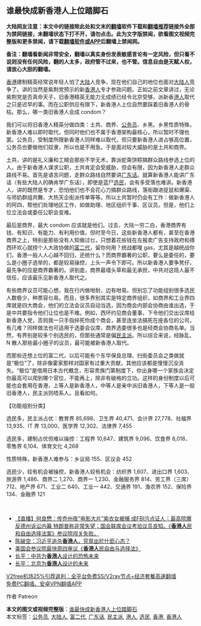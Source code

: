  <h2>谁最快成新香港人上位踏脚石</h2> <p class="notice"><b>大陆网友注意：本文中的链接除此处和文末的<a href="https://github.com/bannedbook/fanqiang" >翻墙</a>软件下载和<a href="https://github.com/killgcd/justmysocks/blob/master/README.md">翻墙推荐</a>链接外全部为禁网链接，未翻墙状态下打不开，请勿点击。此为文字版禁闻，欲看图文视频完整版和更多禁闻，请下载<a href="https://github.com/bannedbook/fanqiang">翻墙软件或APP</a>后翻墙上禁闻网。</p><p>备注：翻墙看新闻非常安全，翻墙以真实身份发表敏感言论有一定风险，但只看不说则没有任何风险，翻的人太多，政府管不过来，也不管。信息自由是天赋人权，请放心大胆的翻墙。</b></p>  <div class="entry">  <p><a href="https://www.bannedbook.org/bnews/tag/%e9%a6%99%e6%b8%af/" class="st_tag internal_tag" rel="tag" title="标签 香港 下的日志">香港</a>建制精英经常说年轻人怕了<span class='wp_keywordlink_affiliate'><a href="https://www.bannedbook.org/" title="大陆" target="_blank">大陆</a></span>人竞争，现在他们自己的地位也面对<a href="https://www.bannedbook.org/bnews/tag/%e5%a4%a7%e9%99%86%e4%ba%ba/" class="st_tag internal_tag" rel="tag" title="标签 大陆人 下的日志">大陆人</a>竞争了。讲的当然是紫荆党预示的新<a href="https://www.bannedbook.org/bnews/tag/%E9%A6%99%E6%B8%AF%E4%BA%BA/" class="st_tag internal_tag" rel="tag" title="标签 香港人 下的日志">香港人</a>专才参政问题。正如之前文章讲过，无论紫荆党是否真命天子，旧香港精英无能力无成绩已经令北京受够，派新香<a href="https://www.bannedbook.org/bnews/tag/%e6%b8%af%e4%ba%ba/" class="st_tag internal_tag" rel="tag" title="标签 港人 下的日志">港人</a>取代之只是迟早的事。而在公职供应有限下，新香港人上位自然要踩着旧香港人的骨枯。那么，哪一类旧香港人会成 condom？</p> <p>我们可以将旧香港人精英分做四类：土共、商界、<a href="https://www.bannedbook.org/bnews/tag/%e5%85%ac%e5%8a%a1%e5%91%98/" class="st_tag internal_tag" rel="tag" title="标签 公务员 下的日志">公务员</a>、乡黑。乡黑性质特殊，新香港人难以即时取代，但同时他们也不属于香港架构最核心，所以暂时不理也罢。公务员，受制度所限新香港人同样难以取代，但只要新香港人进占够高位置，公务员也要做他们奴隶，所以也是不用急。于是面对较大威胁的是土共和商界。</p> <p>土共，讲的是礼义廉和工贼会那些不学无术，靠派蛇斋饼粽搞群众路线参选上位的人。由于新香港人谋求公职，土共肯定会受威胁，但会有限，因为新香港人走群众路线不易。首先是语言问题，走群众路线自然要讲<a href="https://www.bannedbook.org/bnews/tag/%E5%B9%BF%E4%B8%9C%E8%AF%9D/" class="st_tag internal_tag" rel="tag" title="标签 广东话 下的日志">广东话</a>。就算新香港人能讲广东话（有些大陆人的确肯学广东话），即使是蓝尸<a href="https://www.bannedbook.org/bnews/tag/%E9%80%89%E6%B0%91/" class="st_tag internal_tag" rel="tag" title="标签 选民 下的日志">选民</a>，会有多受落也难讲。新香港人，讲的既然是专才，恐怕他们也不会花心力搞群众路线，落街跟进捉鼠和爆渠、与师奶群组共舞、大热天企街派传单等等。所以土共暂时仍会有工作：做新香港人的阿四，帮他们处理地区工作，如做助理、地区组织干事、区议员。但是，他们上位立法会或委任公职会变难。</p>  <p>最后是商界，最大 condom 应该就是他们。过去，大陆一穷二白，香港商界有钱、有知识、有能力、有利用价值，但时至今日，这些新香港人都有，甚至在香港商界之上，特别是那些没有人知做过乜，只想着花些钱在左报卖广告支持政府和搏西环欢心就捞个人大政协做的<a href="https://www.bannedbook.org/bnews/tag/%e5%af%8c%e4%ba%8c%e4%bb%a3/" class="st_tag internal_tag" rel="tag" title="标签 富二代 下的日志">富二代</a>，留你何用？统战都嘥 gas，尤其是越统战你们，香港一般人人心越不回归，还统什么？而商界霸著的公职，要么是委任的，要么是小圈子选举的，都是较易操控，上头一声令下即可。所以新香港人要争凳仔，最先争的应是商界霸著的。讲到底，商界最墙头草和最无承担，中共对这班人最不信任，应该最乐见新香港人取代之。</p> <p>有些商界议员可能心想，我在行内做咁耐，边有咁易。但别忘了功能组别很多选民人数极少，种票容乜易。而且，很多界别其实是特定商界组织，如商界和工业界四席就是四大商会，他们的立法会议员自动当选，因为商会内部会协商由谁出选，于是中共要指令他们让位也是不难。例如，西环约见商会董事，下令他们交出议席给新香港人党，否则我一只手指捽死你成个商会，甚至连坐法搞死在座各位的公司，有几难？同样做法也可适用于选委会议席，商界选委很多也是经商会协商名单。当然，有界别是较多个别选民的，但那些通常是偏<a href="https://www.bannedbook.org/bnews/tag/%E6%B0%91%E4%B8%BB%E6%B4%BE/" class="st_tag internal_tag" rel="tag" title="标签 民主派 下的日志">民主派</a>。所以综合来说，经脉乱、N 散人那些最小圈子的议员，最可能被新香港人取代。</p> <p>而那些还想上位的富二代，以后可能有个东华保良总理、扫街委员会之类做就是“极位”了，除非像霍家那样对国家有过重大贡献，其他应该都是慢慢沉没消失。“极位”是借用日本古代概念，形容贵族门第制度下，你出身哪一个家族会决定你最高可以爬到哪个官位，不能再上，除非有破格的立功。这样的身份制度以后可能也会套用在香港，上等人是新香港人，中等人是亲中派旧香港人，下等人是一般旧香港人，民主派则唔系人。且看如何。</p>  <p>【功能组别分类】</p> <p>选民多，民主派占优：教育界 85,698、卫生界 40,471、会计界 27,778、社福界 13,935、IT 界 13,000、医学界 12,302、法律界 7,455</p> <p>选民多，建制占优但难以操控：工程界 10,647、建筑界 9,096、饮食界 8,018、零售界 6,104、体育文化 4,268</p>  <p>性质特殊，新香港人难参与：乡议局 155、区议会 452</p> <p>选民少，较有机会被操控，新香港人较有机会：纺织界 1,607、进出口界 1,603、旅游界 1,486、商界二 1,270、商界一 1,230、金融服务界 814、劳工界（三席）712、地产界 671、工业二 640、工业一 442、交通界 191、渔农界 152、保险界 134、金融界 121</p> <p> </p>  <ul class='op-related-articles' title='相关阅读'> <li><a href='https://www.bannedbook.org/bnews/bannedvideo/20201219/1450753.html' target='_blank'>【直播】何良懋：传乔州夜“电影大片”紫衣女被捕 成FBI污点证人；最高院爆反德州诉讼内幕 特朗普称非常失望；国会联席会议考验议员良知。《<b>香港人</b>民和自由选择法案》参议院闯关失败。</a></li> <li><a href='https://www.bannedbook.org/bnews/taiwannews/20201218/1449959.html' target='_blank'>陈破空：习近平追杀<b>香港人</b>，究竟出於什麽心态？</a></li> <li><a href='https://www.bannedbook.org/bnews/cnnews/hknews/20201217/1449882.html' target='_blank'>美国会参议院最快周四审议《<b>香港人</b>民自由与选择法》</a></li> <li><a href='https://www.bannedbook.org/bnews/comments/20201212/1446233.html' target='_blank'>长平：中共为<b>香港人</b>设计的恐怖未来</a></li> <li><a href='https://www.bannedbook.org/bnews/baitai/20201212/1446066.html' target='_blank'>长平：北京为<b>香港人</b>设计的未来</a></li> </ul> <p class="texttj"> <a href="https://www.bannedbook.org/forum23/topic22702.html" target="_blank">V2free机场25%引荐返利：全平台免费SS/V2ray节点+经济套餐高速翻墙</a><br/> <a href="https://github.com/bannedbook/fanqiang/wiki/%E7%A6%81%E9%97%BB%E7%BD%91%E5%AE%89%E5%8D%93%E7%BF%BB%E5%A2%99%E6%96%B0%E9%97%BBAPP" target="_blank">免费PC翻墙、安卓VPN翻墙APP</a></p><p>作者 Patreon</p><a name='sharetosocial'></a>       <div><b>本文的图文或视频完整版</b>：<a href='https://www.bannedbook.org/bnews/comments/20201219/1450991.html'>谁最快成新香港人上位踏脚石</a></div>  </div><!--END ENTRY--> <div class="postfooter"> <div>本文标签：<a href="https://www.bannedbook.org/bnews/tag/%e5%85%ac%e5%8a%a1%e5%91%98/" rel="tag">公务员</a>, <a href="https://www.bannedbook.org/bnews/tag/%e5%a4%a7%e9%99%86%e4%ba%ba/" rel="tag">大陆人</a>, <a href="https://www.bannedbook.org/bnews/tag/%e5%af%8c%e4%ba%8c%e4%bb%a3/" rel="tag">富二代</a>, <a href="https://www.bannedbook.org/bnews/tag/%E5%B9%BF%E4%B8%9C%E8%AF%9D/" rel="tag">广东话</a>, <a href="https://www.bannedbook.org/bnews/tag/%E6%B0%91%E4%B8%BB%E6%B4%BE/" rel="tag">民主派</a>, <a href="https://www.bannedbook.org/bnews/tag/%e6%b8%af%e4%ba%ba/" rel="tag">港人</a>, <a href="https://www.bannedbook.org/bnews/tag/%E9%80%89%E6%B0%91/" rel="tag">选民</a>, <a href="https://www.bannedbook.org/bnews/tag/%e9%a6%99%e6%b8%af/" rel="tag">香港</a>, <a href="https://www.bannedbook.org/bnews/tag/%E9%A6%99%E6%B8%AF%E4%BA%BA/" rel="tag">香港人</a></div>  </div><!--END POSTFOOTER--> 